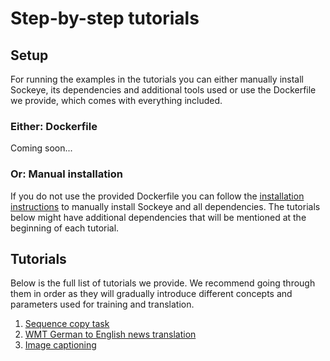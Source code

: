 # Step-by-step tutorials

## Setup

For running the examples in the tutorials you can either manually install Sockeye, its dependencies and additional
tools used or use the Dockerfile we provide, which comes with everything included.

### Either: Dockerfile

Coming soon...

<!--we provide a docker file that already includes all prerequisites for running the tutorials.
If you are using the provided Dockerfile simply skip the `Setup` section in the tutorials below.-->

### Or: Manual installation
If you do not use the provided Dockerfile you can follow the [installation instructions](../README.md#installation)
to manually install Sockeye and all dependencies. The tutorials below might have additional dependencies that
will be mentioned at the beginning of each tutorial.

## Tutorials

Below is the full list of tutorials we provide. We recommend going through them in order as they will gradually
introduce different concepts and parameters used for training and translation.

1. [Sequence copy task](seqcopy)
1. [WMT German to English news translation](wmt)
1. [Image captioning](image_captioning)
